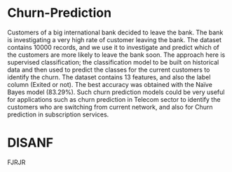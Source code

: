 # Churn-Prediction
Customers of a big international bank decided to leave the bank. The bank is investigating a very high rate of customer leaving the bank. The dataset contains 10000 records, and we use it to investigate and predict which of the customers are more likely to leave the bank soon. The approach here is supervised classification; the classification model to be built on historical data and then used to predict the classes for the current customers to identify the churn. The dataset contains 13 features, and also the label column (Exited or not). The best accuracy was obtained with the Naïve Bayes model (83.29%). Such churn prediction models could be very useful for applications such as churn prediction in Telecom sector to identify the customers who are switching from current network, and also for Churn prediction in subscription services.

# DISANF
FJRJR
